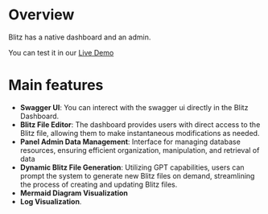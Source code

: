 # Overview
Blitz has a native dashboard and an admin.

You can test it in our [Live Demo](https://demo.blitz.paperz.app)

# Main features
- **Swagger UI**: You can interect with the swagger ui directly in the Blitz Dashboard.
- **Blitz File Editor**: The dashboard provides users with direct access to the Blitz file, allowing them to make instantaneous modifications as needed.
- **Panel Admin Data Management**: Interface for managing database resources, ensuring efficient organization, manipulation, and retrieval of data
- **Dynamic Blitz File Generation**: Utilizing GPT capabilities, users can prompt the system to generate new Blitz files on demand, streamlining the process of creating and updating Blitz files.
- **Mermaid Diagram Visualization**
- **Log Visualization**.

   

    

    
